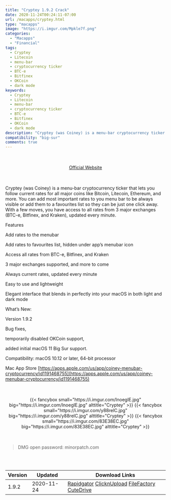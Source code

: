 ```yaml
---
title: "Cryptey 1.9.2 Crack"
date: 2020-11-24T00:24:11-07:00
url: /macapps/cryptey.html
type: "macapps"
image: "https://i.imgur.com/Mpkle7f.png"
categories:
  - "Macapps"
  - "Financial"
tags:
  - Cryptey
  - Litecoin
  - menu-bar
  - cryptocurrency ticker
  - BTC-e
  - Bitfinex
  - OKCoin
  - dark mode
keywords:
  - Cryptey
  - Litecoin
  - menu-bar
  - cryptocurrency ticker
  - BTC-e
  - Bitfinex
  - OKCoin
  - dark mode
description: "Cryptey (was Coiney) is a menu-bar cryptocurrency ticker that lets you follow current rates for all major coins like Bitcoin, Litecoin, Ethereum, and more"
compatibility: "big-sur"
comments: true
---
```


<br/>
<br/>
<center>
<a href="https://apps.apple.com/us/app/coiney-menubar-cryptocurrency/id1191468755" target="blank"><div class="border border-blue-500 rounded-lg transition duration-500 
    ease-in-out w-48 text-lg text-blue-500 text-center hover:bg-blue-500 hover:text-white">
  Official Website 
</div></a>
</center>
<br/>
<br/>

Cryptey (was Coiney) is a menu-bar cryptocurrency ticker that lets you follow current rates for all major coins like Bitcoin, Litecoin, Ethereum, and more. You can add most important rates to you menu bar to be always visible or add them to a favourites list so they can be just one click away. With a few moves, you have access to all rates from 3 major exchanges (BTC-e, Bitfinex, and Kraken), updated every minute.

Features

Add rates to the menubar

Add rates to favourites list, hidden under app’s menubar icon

Access all rates from BTC-e, Bitfinex, and Kraken

3 major exchanges supported, and more to come

Always current rates, updated every minute

Easy to use and lightweight

Elegant interface that blends in perfectly into your macOS in both light and dark mode

What’s New:

Version 1.9.2

Bug fixes,

temporarily disabled OKCoin support,

added initial macOS 11 Big Sur support.

Compatibility: macOS 10.12 or later, 64-bit processor

Mac App Store [https://apps.apple.com/us/app/coiney-menubar-cryptocurrency/id1191468755](https://apps.apple.com/us/app/coiney-menubar-cryptocurrency/id1191468755)

<script async src="https://pagead2.googlesyndication.com/pagead/js/adsbygoogle.js"></script>
<ins class="adsbygoogle"
     style="display:block; text-align:center;"
     data-ad-layout="in-article"
     data-ad-format="fluid"
     data-ad-client="ca-pub-8746275014476192"
     data-ad-slot="5144997159"></ins>
<script>
     (adsbygoogle = window.adsbygoogle || []).push({});
</script>
<br/>
<br/>


<center>
<div class="w-full grid grid-cols-3 flex gap-2">
{{< fancybox small="https://i.imgur.com/lnoegIE.jpg" big="https://i.imgur.com/lnoegIE.jpg" alttitle="Cryptey" >}}
{{< fancybox small="https://i.imgur.com/y88relC.jpg" big="https://i.imgur.com/y88relC.jpg" alttitle="Cryptey" >}}
{{< fancybox small="https://i.imgur.com/83E38EC.jpg" big="https://i.imgur.com/83E38EC.jpg" alttitle="Cryptey" >}}
</div>
</center>

<br/>
<br/>


> DMG open password: minorpatch.com

<br/>
<br/>
<div id="history_version" class="history_version">

| Version | Updated | Download Links |
| ---- | ---- | ---- |
| 1.9.2 | 2020-11-24 | [Rapidgator](https://ouo.io/Bx9Hc3)   [ClicknUpload](https://ouo.io/LwjMGC)   [FileFactory](https://ouo.io/bt4a6CX)   [CuteDrive](https://ouo.io/0oqYqy) |

</div>
